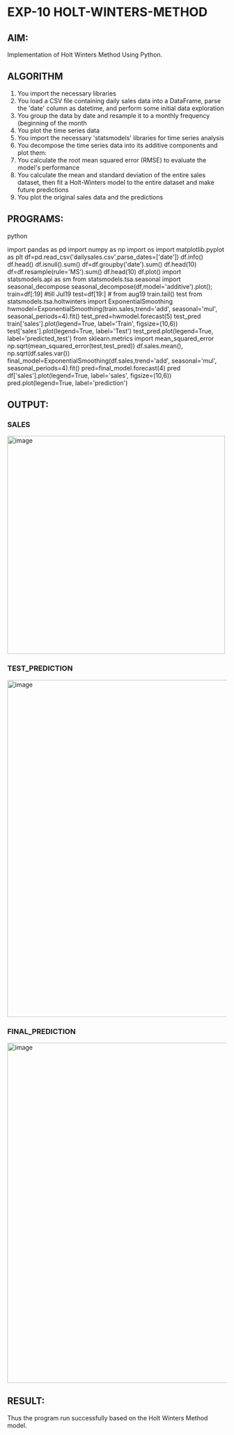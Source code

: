 # EXP-10 HOLT-WINTERS-METHOD

## AIM:
Implementation of Holt Winters Method Using Python.

## ALGORITHM

1) You import the necessary libraries
2) You load a CSV file containing daily sales data into a DataFrame, parse the 'date' column as datetime, and perform some initial data exploration
3) You group the data by date and resample it to a monthly frequency (beginning of the month
4) You plot the time series data
5) You import the necessary 'statsmodels' libraries for time series analysis
6) You decompose the time series data into its additive components and plot them:
7) You calculate the root mean squared error (RMSE) to evaluate the model's performance
8) You calculate the mean and standard deviation of the entire sales dataset, then fit a Holt-Winters model to the entire dataset and make future predictions
9) You plot the original sales data and the predictions

## PROGRAMS:
python

import pandas as pd
import numpy as np
import os
import matplotlib.pyplot as plt
df=pd.read_csv('dailysales.csv',parse_dates=['date'])
df.info()
df.head() 
df.isnull().sum()
df=df.groupby('date').sum()
df.head(10)
df=df.resample(rule='MS').sum()
df.head(10)
df.plot()
import statsmodels.api as sm
from statsmodels.tsa.seasonal import seasonal_decompose
seasonal_decompose(df,model='additive').plot();
train=df[:19] #till Jul19
test=df[19:] # from aug19
train.tail()
test
from statsmodels.tsa.holtwinters import ExponentialSmoothing
hwmodel=ExponentialSmoothing(train.sales,trend='add', seasonal='mul', seasonal_periods=4).fit()
test_pred=hwmodel.forecast(5)
test_pred
train['sales'].plot(legend=True, label='Train', figsize=(10,6))
test['sales'].plot(legend=True, label='Test')
test_pred.plot(legend=True, label='predicted_test')
from sklearn.metrics import mean_squared_error
np.sqrt(mean_squared_error(test,test_pred))
df.sales.mean(), np.sqrt(df.sales.var())
final_model=ExponentialSmoothing(df.sales,trend='add', seasonal='mul', seasonal_periods=4).fit()
pred=final_model.forecast(4)
pred
df['sales'].plot(legend=True, label='sales', figsize=(10,6))
pred.plot(legend=True, label='prediction')

## OUTPUT:

### SALES
<img width="500" alt="image" src="https://github.com/Monisha-11/HOLT-WINTERS-MWTHOD/assets/93427240/1e1f8992-84f0-4738-b0e4-0cc1bbd70732">

### TEST_PREDICTION
<img width="773" alt="image" src="https://github.com/Monisha-11/HOLT-WINTERS-MWTHOD/assets/93427240/0b34b0ca-41f6-4783-9e5d-66ee72126d6d">

### FINAL_PREDICTION

<img width="780" alt="image" src="https://github.com/Monisha-11/HOLT-WINTERS-MWTHOD/assets/93427240/a2005a1a-4168-4c30-a465-1d61553fd150">

## RESULT:

Thus the program run successfully based on the Holt Winters Method model.
